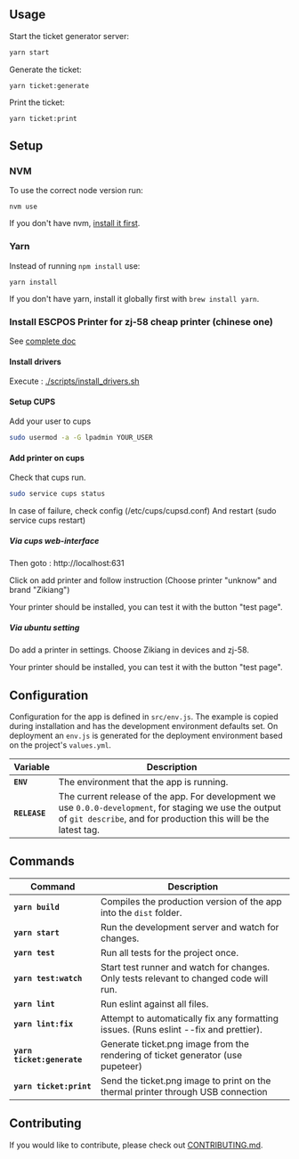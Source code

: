## Usage

Start the ticket generator server: 
```bash
yarn start
```

Generate the ticket:
```
yarn ticket:generate
```

Print the ticket:
```
yarn ticket:print
```

## Setup

### NVM

To use the correct node version run:

```
nvm use
```

If you don't have nvm, [install it first](https://github.com/creationix/nvm).

### Yarn

Instead of running `npm install` use:

```
yarn install
```

If you don't have yarn, install it globally first with `brew install yarn`.


### Install ESCPOS Printer for zj-58 cheap printer (chinese one)

See [complete doc](http://scruss.com/blog/2015/07/12/thermal-printer-driver-for-cups-linux-and-raspberry-pi-zj-58/)

#### Install drivers
Execute : [./scripts/install_drivers.sh](./scripts/install_drivers.sh)

#### Setup CUPS

Add your user to cups

```bash
sudo usermod -a -G lpadmin YOUR_USER
```

#### Add printer on cups

Check that cups run.

```bash
sudo service cups status
```

In case of failure, check config (/etc/cups/cupsd.conf)
And restart (sudo service cups restart)

##### Via cups web-interface

Then goto : http://localhost:631

Click on add printer and follow instruction
(Choose printer "unknow" and brand "Zikiang")

Your printer should be installed, you can test it with the button "test page".

##### Via ubuntu setting

Do add a printer in settings. 
Choose Zikiang in devices and zj-58.

Your printer should be installed, you can test it with the button "test page".

## Configuration

Configuration for the app is defined in `src/env.js`. The example is copied during installation and has the development environment defaults set. On deployment an `env.js` is generated for the deployment environment based on the project's `values.yml`.

| Variable      | Description                                                                                                                                                                  |
| ------------- | ---------------------------------------------------------------------------------------------------------------------------------------------------------------------------- |
| **`ENV`**     | The environment that the app is running.                                                                                                                                     |
| **`RELEASE`** | The current release of the app. For development we use `0.0.0-development`, for staging we use the output of `git describe`, and for production this will be the latest tag. |

## Commands

| Command                     | Description                                                                            |
| ---------------------       | -------------------------------------------------------------------------------------- |
| **`yarn build`**            | Compiles the production version of the app into the `dist` folder.                     |
| **`yarn start`**            | Run the development server and watch for changes.                                      |
| **`yarn test`**             | Run all tests for the project once.                                                    |
| **`yarn test:watch`**       | Start test runner and watch for changes. Only tests relevant to changed code will run. |
| **`yarn lint`**             | Run eslint against all files.                                                          |
| **`yarn lint:fix`**         | Attempt to automatically fix any formatting issues. (Runs eslint --fix and prettier).  |
| **`yarn ticket:generate`**  | Generate ticket.png image from the rendering of ticket generator (use pupeteer)        |
| **`yarn ticket:print`**     | Send the ticket.png image to print on the thermal printer through USB connection       |

## Contributing

If you would like to contribute, please check out [CONTRIBUTING.md](.github/CONTRIBUTING.md).
